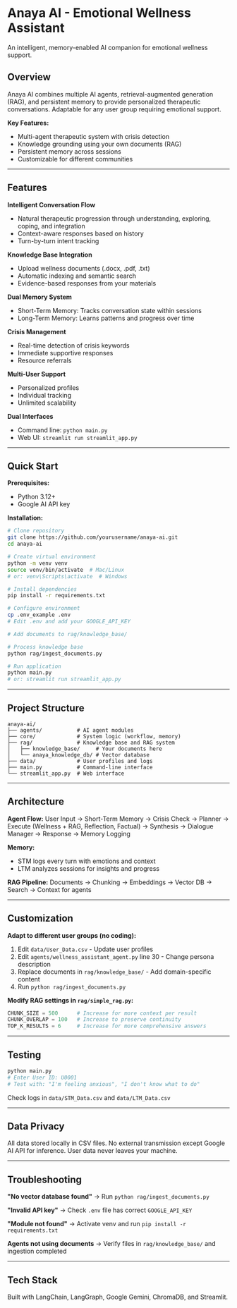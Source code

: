 # Anaya AI - Emotional Wellness Assistant

An intelligent, memory-enabled AI companion for emotional wellness support.

## Overview

Anaya AI combines multiple AI agents, retrieval-augmented generation (RAG), and persistent memory to provide personalized therapeutic conversations. Adaptable for any user group requiring emotional support.

**Key Features:**
- Multi-agent therapeutic system with crisis detection
- Knowledge grounding using your own documents (RAG)
- Persistent memory across sessions
- Customizable for different communities

---

## Features

**Intelligent Conversation Flow**
- Natural therapeutic progression through understanding, exploring, coping, and integration
- Context-aware responses based on history
- Turn-by-turn intent tracking

**Knowledge Base Integration**
- Upload wellness documents (.docx, .pdf, .txt)
- Automatic indexing and semantic search
- Evidence-based responses from your materials

**Dual Memory System**
- Short-Term Memory: Tracks conversation state within sessions
- Long-Term Memory: Learns patterns and progress over time

**Crisis Management**
- Real-time detection of crisis keywords
- Immediate supportive responses
- Resource referrals

**Multi-User Support**
- Personalized profiles
- Individual tracking
- Unlimited scalability

**Dual Interfaces**
- Command line: `python main.py`
- Web UI: `streamlit run streamlit_app.py`

---

## Quick Start

**Prerequisites:**
- Python 3.12+
- Google AI API key

**Installation:**

```bash
# Clone repository
git clone https://github.com/yourusername/anaya-ai.git
cd anaya-ai

# Create virtual environment
python -m venv venv
source venv/bin/activate  # Mac/Linux
# or: venv\Scripts\activate  # Windows

# Install dependencies
pip install -r requirements.txt

# Configure environment
cp .env_example .env
# Edit .env and add your GOOGLE_API_KEY

# Add documents to rag/knowledge_base/

# Process knowledge base
python rag/ingest_documents.py

# Run application
python main.py
# or: streamlit run streamlit_app.py
```

---

## Project Structure

```
anaya-ai/
├── agents/           # AI agent modules
├── core/             # System logic (workflow, memory)
├── rag/              # Knowledge base and RAG system
│   ├── knowledge_base/     # Your documents here
│   └── anaya_knowledge_db/ # Vector database
├── data/             # User profiles and logs
├── main.py           # Command-line interface
└── streamlit_app.py  # Web interface
```

---

## Architecture

**Agent Flow:**
User Input → Short-Term Memory → Crisis Check → Planner → Execute (Wellness + RAG, Reflection, Factual) → Synthesis → Dialogue Manager → Response → Memory Logging

**Memory:**
- STM logs every turn with emotions and context
- LTM analyzes sessions for insights and progress

**RAG Pipeline:**
Documents → Chunking → Embeddings → Vector DB → Search → Context for agents

---

## Customization

**Adapt to different user groups (no coding):**
1. Edit `data/User_Data.csv` - Update user profiles
2. Edit `agents/wellness_assistant_agent.py` line 30 - Change persona description
3. Replace documents in `rag/knowledge_base/` - Add domain-specific content
4. Run `python rag/ingest_documents.py`

**Modify RAG settings in `rag/simple_rag.py`:**
```python
CHUNK_SIZE = 500      # Increase for more context per result
CHUNK_OVERLAP = 100   # Increase to preserve continuity
TOP_K_RESULTS = 6     # Increase for more comprehensive answers
```

---

## Testing

```bash
python main.py
# Enter User ID: U0001
# Test with: "I'm feeling anxious", "I don't know what to do"
```

Check logs in `data/STM_Data.csv` and `data/LTM_Data.csv`

---

## Data Privacy

All data stored locally in CSV files. No external transmission except Google AI API for inference. User data never leaves your machine.

---

## Troubleshooting

**"No vector database found"** → Run `python rag/ingest_documents.py`

**"Invalid API key"** → Check `.env` file has correct `GOOGLE_API_KEY`

**"Module not found"** → Activate venv and run `pip install -r requirements.txt`

**Agents not using documents** → Verify files in `rag/knowledge_base/` and ingestion completed

---

## Tech Stack

Built with LangChain, LangGraph, Google Gemini, ChromaDB, and Streamlit.
